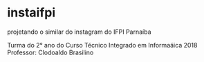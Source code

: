 # instaifpi
projetando o similar do instagram do IFPI Parnaíba

Turma do 2° ano do Curso Técnico Integrado em Informaáica 2018
Professor: Clodoaldo Brasilino
